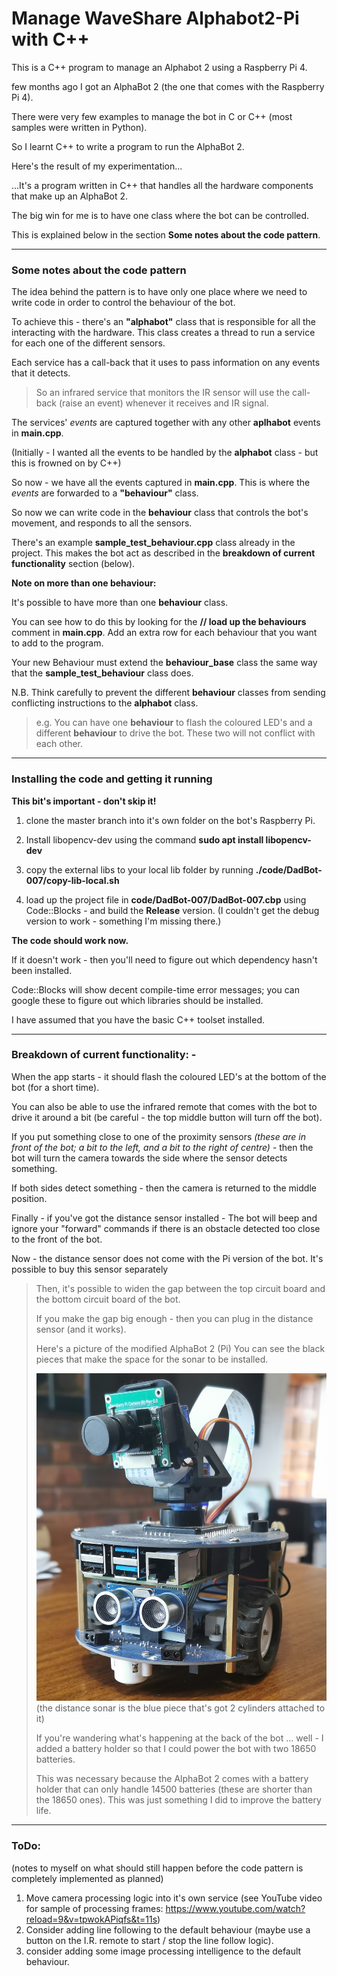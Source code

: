 
# Manage WaveShare Alphabot2-Pi with C++

This is a C++ program to manage an Alphabot 2 using a Raspberry Pi 4.

few months ago I got an AlphaBot 2 (the one that comes with the Raspberry Pi 4).

There were very few examples to manage the bot in C or C++ (most samples were written in Python).

So I learnt C++ to write a program to run the AlphaBot 2.

Here's the result of my experimentation...

...It's a program written in C++ that handles all the hardware components that make up an AlphaBot 2.

The big win for me is to have one class where the bot can be controlled.

This is explained below in the section **Some notes about the code pattern**.

---

### Some notes about the code pattern

The idea behind the pattern is to have only one place where we need to write code in order to control the behaviour of the bot.

To achieve this - there's an **"alphabot"** class that is responsible for all the interacting with the hardware. This class creates a thread to run a service for each one of the different sensors.

Each service has a call-back that it uses to pass information on any events that it detects.

> So an infrared service that monitors the IR sensor will use the call-back (raise an
> event) whenever it receives and IR signal.

The services' *events* are captured together with any other **aplhabot** events in **main.cpp**.

(Initially - I wanted all the events to be handled by the **alphabot** class - but this is frowned on by C++)

So now - we have all the events captured in **main.cpp**. This is where the *events* are forwarded to a **"behaviour"** class.

So now we can write code in the **behaviour** class that controls the bot's movement, and responds to all the sensors.

There's an example **sample_test_behaviour.cpp** class already in the project. This makes the bot act as described in the **breakdown of current functionality** section (below).

**Note on more than one behaviour:**

It's possible to have more than one **behaviour** class.

You can see how to do this by looking for the **// load up the behaviours** comment in **main.cpp**. Add an extra row for each behaviour that you want to add to the program.

Your new Behaviour must extend the **behaviour_base** class the same way that the **sample_test_behaviour** class does.

N.B. Think carefully to prevent the different **behaviour** classes from sending conflicting instructions to the **alphabot** class.

> e.g. You can have one **behaviour** to flash the coloured LED's
> and a different **behaviour** to drive the bot.
> These two will not conflict with each other.

---

### Installing the code and getting it running
  **This bit's important - don't skip it!**

1. clone the master branch into it's own folder on the bot's Raspberry Pi.

2. Install libopencv-dev using the command   **sudo apt install libopencv-dev**
  
3. copy the external libs to your local lib folder by running   **./code/DadBot-007/copy-lib-local.sh**

4. load up the project file in **code/DadBot-007/DadBot-007.cbp** using Code::Blocks - and build the **Release** version.   (I couldn't get the debug version to work - something I'm missing there.)


**The code should work now.**

If it doesn't work - then you'll need to figure out which dependency hasn't been installed.

Code::Blocks will show decent compile-time error messages; you can google these to figure out which libraries should be installed.

I have assumed that you have the basic C++ toolset installed.

---

### Breakdown of current functionality: -

When the app starts - it should flash the coloured LED's at the bottom of the bot (for a short time).

You can also be able to use the infrared remote that comes with the bot to drive it around a bit
(be careful - the top middle button will turn off the bot).

If you put something close to one of the proximity sensors *(these are in front of the bot; a bit to the left, and a bit to the right of centre)* - then the bot will turn the camera towards the side where the sensor detects something.

If both sides detect something - then the camera is returned to the middle position.

Finally - if you've got the distance sensor installed - The bot will beep and ignore your "forward" commands if there is an obstacle detected too close to the front of the bot.

Now - the distance sensor does not come with the Pi version of the bot.
It's possible to buy this sensor separately

> Then, it's possible to widen the gap between the top
> circuit board and the bottom circuit board of the bot.
> 
> If you make the gap big enough - then you can 
> plug in the distance sensor (and it works).
> 
> Here's a picture of the modified AlphaBot 2 (Pi)
> You can see the black pieces that make the space for the sonar to be installed.
> 
> ![Image of DadBot-007](https://raw.githubusercontent.com/David-Mawer/Alphabot-2-Raspberry-Pi-Code/main/DadBot-007%20with%20Sonar.jpg)
> (the distance sonar is the blue piece that's got 2 cylinders attached to it)
> 
> If you're wandering what's happening at the back of the bot ... well - I added a battery holder so that I could power the bot with two 18650 batteries.
>
> This was necessary because the AlphaBot 2 comes with a battery holder that can only handle 14500 batteries (these are shorter than the 18650 ones).
> This was just something I did to improve the battery life.

---

### ToDo:

(notes to myself on what should still happen before the code pattern is completely implemented as planned)

1. Move camera processing logic into it's own service (see YouTube video for sample of processing frames: https://www.youtube.com/watch?reload=9&v=tpwokAPiqfs&t=11s)
2. Consider adding line following to the default behaviour (maybe use a button on the I.R. remote to start / stop the line follow logic).
3. consider adding some image processing intelligence to the default behaviour.
